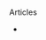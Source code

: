 ###
Articles

 - [](https://medium.freecodecamp.org/learning-python-from-zero-to-hero-120ea540b567)
